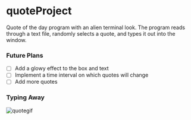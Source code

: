 # quoteProject
Quote of the day program with an alien terminal look.
The program reads through a text file, randomly selects a quote, and types it out into the window.
### Future Plans
- [ ] Add a glowy effect to the box and text
- [ ] Implement a time interval on which quotes will change
- [ ] Add more quotes
### Typing Away
![quotegif](https://user-images.githubusercontent.com/19499729/34645704-2040fc88-f31a-11e7-8892-a4945578e8f3.gif)



